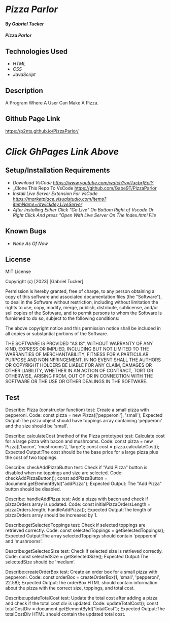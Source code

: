 # _Pizza Parlor_

#### By _**Gabriel Tucker**_

#### _Pizza Parlor_

## Technologies Used

* _HTML_
* _CSS_
* _JavaScript_

## Description

A Program Where A User Can Make A Pizza.

## Github Page Link

https://p2nts.github.io/PizzaParlor/
# _Click GhPages Link Above_
## Setup/Installation Requirements
* _Download VsCode https://www.youtube.com/watch?v=ITxcbrfEcIY_
* _Clone This Repo To VsCode https://github.com/Gabe9T/PizzaParlor
* _Install Live Server Extension For VsCode https://marketplace.visualstudio.com/items?itemName=ritwickdey.LiveServer_
* _After Installing Either Click "Go Live" On Bottom Right of Vscode Or Right Click And press "Open With Live Server On The Index.html File_





## Known Bugs

* _None As Of Now_


## License

MIT License

Copyright (c) [2023] [Gabriel Tucker]

Permission is hereby granted, free of charge, to any person obtaining a copy
of this software and associated documentation files (the "Software"), to deal
in the Software without restriction, including without limitation the rights
to use, copy, modify, merge, publish, distribute, sublicense, and/or sell
copies of the Software, and to permit persons to whom the Software is
furnished to do so, subject to the following conditions:

The above copyright notice and this permission notice shall be included in all
copies or substantial portions of the Software.

THE SOFTWARE IS PROVIDED "AS IS", WITHOUT WARRANTY OF ANY KIND, EXPRESS OR
IMPLIED, INCLUDING BUT NOT LIMITED TO THE WARRANTIES OF MERCHANTABILITY,
FITNESS FOR A PARTICULAR PURPOSE AND NONINFRINGEMENT. IN NO EVENT SHALL THE
AUTHORS OR COPYRIGHT HOLDERS BE LIABLE FOR ANY CLAIM, DAMAGES OR OTHER
LIABILITY, WHETHER IN AN ACTION OF CONTRACT, TORT OR OTHERWISE, ARISING FROM,
OUT OF OR IN CONNECTION WITH THE SOFTWARE OR THE USE OR OTHER DEALINGS IN THE
SOFTWARE.

## Test
Describe: Pizza (constructor function)
test: Create a small pizza with pepperoni.
Code: const pizza = new Pizza(['pepperoni'], 'small');
Expected Output:The pizza object should have toppings array containing 'pepperoni' and the size should be 'small'.

Describe: calculateCost (method of the Pizza prototype)
test: Calculate cost for a large pizza with bacon and mushrooms.
Code: const pizza = new Pizza(['bacon', 'mushrooms'], 'large');
const cost = pizza.calculateCost();
Expected Output:The cost should be the base price for a large pizza plus the cost of two toppings.

Describe: checkAddPizzaButton
test: Check if "Add Pizza" button is disabled when no toppings and size are selected.
Code: checkAddPizzaButton(); const addPizzaButton = document.getElementById("addPizza");
Expected Output: The "Add Pizza" button should be disabled.

Describe: handleAddPizza
test: Add a pizza with bacon and check if pizzaOrders array is updated.
Code: const initialPizzaOrdersLength = pizzaOrders.length;
handleAddPizza();
Expected Output:The length of pizzaOrders array should be increased by 1.

Describe:getSelectedToppings
test: Check if selected toppings are retrieved correctly.
Code: const selectedToppings = getSelectedToppings();
Expected Output:The array selectedToppings should contain 'pepperoni' and 'mushrooms'.

Describe:getSelectedSize
test:  Check if selected size is retrieved correctly.
Code: const selectedSize = getSelectedSize();
Expected Output:The selectedSize should be 'medium'.

Describe:createOrderBox
test: Create an order box for a small pizza with pepperoni.
Code: const orderBox = createOrderBox(1, 'small', 'pepperoni', 22.58);
Expected Output:The orderBox HTML should contain information about the pizza with the correct size, toppings, and total cost.

Describe:updateTotalCost
test: Update the total cost after adding a pizza and check if the total cost div is updated.
Code: updateTotalCost();
const totalCostDiv = document.getElementById("totalCost");
Expected Output:The totalCostDiv HTML should contain the updated total cost.


